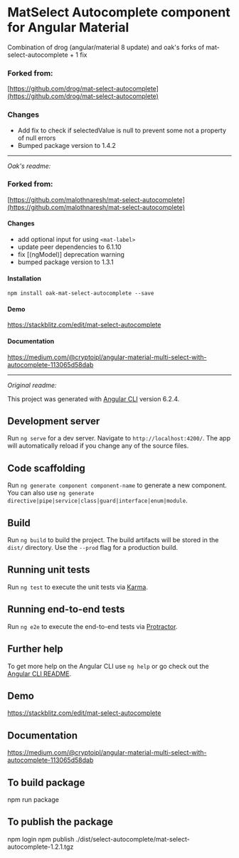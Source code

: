 # MatSelect Autocomplete component for Angular Material

Combination of drog (angular/material 8 update) and oak's forks of mat-select-autocomplete + 1 fix

### Forked from:

[https://github.com/drog/mat-select-autocomplete](https://github.com/drog/mat-select-autocomplete)

### Changes

- Add fix to check if selectedValue is null to prevent some not a property of null errors
- Bumped package version to 1.4.2

---

_Oak's readme:_

### Forked from:

[https://github.com/malothnaresh/mat-select-autocomplete](https://github.com/malothnaresh/mat-select-autocomplete)

#### Changes

- add optional input for using `<mat-label>`
- update peer dependencies to 6.1.10
- fix [(ngModel)] deprecation warning
- bumped package version to 1.3.1

#### Installation

`npm install oak-mat-select-autocomplete --save`

#### Demo

https://stackblitz.com/edit/mat-select-autocomplete

#### Documentation

https://medium.com/@cryptoipl/angular-material-multi-select-with-autocomplete-113065d58dab

---

_Original readme:_

This project was generated with [Angular CLI](https://github.com/angular/angular-cli) version 6.2.4.

## Development server

Run `ng serve` for a dev server. Navigate to `http://localhost:4200/`. The app will automatically reload if you change any of the source files.

## Code scaffolding

Run `ng generate component component-name` to generate a new component. You can also use `ng generate directive|pipe|service|class|guard|interface|enum|module`.

## Build

Run `ng build` to build the project. The build artifacts will be stored in the `dist/` directory. Use the `--prod` flag for a production build.

## Running unit tests

Run `ng test` to execute the unit tests via [Karma](https://karma-runner.github.io).

## Running end-to-end tests

Run `ng e2e` to execute the end-to-end tests via [Protractor](http://www.protractortest.org/).

## Further help

To get more help on the Angular CLI use `ng help` or go check out the [Angular CLI README](https://github.com/angular/angular-cli/blob/master/README.md).

## Demo

https://stackblitz.com/edit/mat-select-autocomplete

## Documentation

https://medium.com/@cryptoipl/angular-material-multi-select-with-autocomplete-113065d58dab

## To build package

npm run package

## To publish the package

npm login
npm publish ./dist/select-autocomplete/mat-select-autocomplete-1.2.1.tgz
